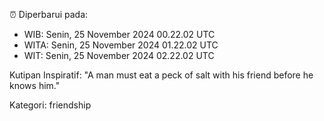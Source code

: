 ⏰ Diperbarui pada:
- WIB: Senin, 25 November 2024 00.22.02 UTC
- WITA: Senin, 25 November 2024 01.22.02 UTC
- WIT: Senin, 25 November 2024 02.22.02 UTC

Kutipan Inspiratif:
"A man must eat a peck of salt with his friend before he knows him."


Kategori: friendship

